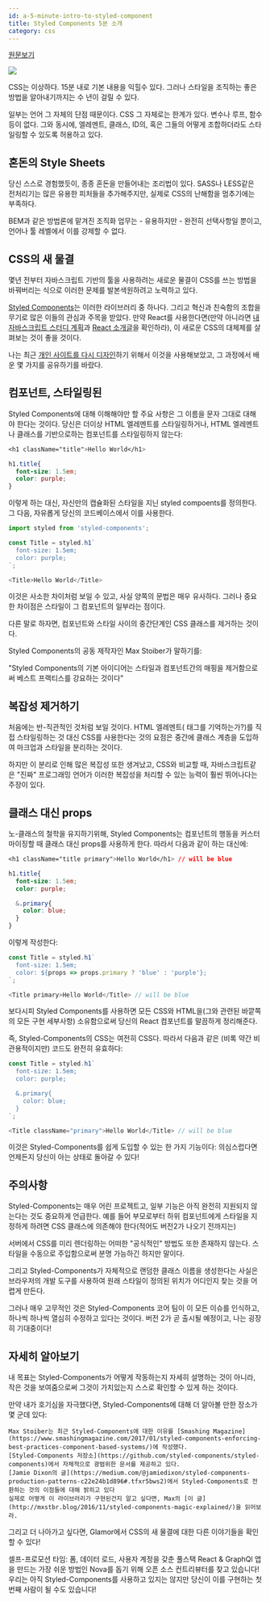 ```yaml
---
id: a-5-minute-intro-to-styled-component
title: Styled Components 5분 소개
category: css
---
```

[원문보기](https://medium.freecodecamp.com/a-5-minute-intro-to-styled-components-41f40eb7cd55#.y3q8dwmf5)

![](https://cdn-images-1.medium.com/max/1000/1*DIFji4ZmJa4_H3EpbG2XAw.png)

CSS는 이상하다. 15분 내로 기본 내용을 익힐수 있다. 그러나 스타일을 조직하는 좋은 방법을 알아내기까지는 수 년이 걸릴 수 있다.

일부는 언어 그 자체의 단점 때문이다. CSS 그 자체로는 한계가 있다. 변수나 루프, 함수 등이 없다. 그와 동시에, 엘레멘트, 클래스, ID의, 혹은 그들의 어떻게 조합하더라도 스타일링할 수 있도록 허용하고 있다.

## 혼돈의 Style Sheets
당신 스스로 경험했듯이, 종종 혼돈을 만들어내는 조리법이 있다. SASS나 LESS같은 전처리기는 많은 유용한 피처들을 추가해주지만, 실제로 CSS의 난해함을 멈추기에는 부족하다.

BEM과 같은 방법론에 맡겨진 조직화 업무는 - 유용하지만 - 완전히 선택사항일 뿐이고, 언어나 툴 레벨에서 이를 강제할 수 없다.

## CSS의 새 물결
몇년 전부터 자바스크립트 기반의 툴을 사용하려는 새로운 물결이 CSS를 쓰는 방법을 바꿔버리는 식으로 이러한 문제를 발본색원하려고 노력하고 있다.

[Styled Components](https://github.com/styled-components/styled-components)는 이러한 라이브러리 중 하나다. 그리고 혁신과 친숙함의 조합을 무기로 많은 이들의 관심과 주목을 받았다. 만약 React를 사용한다면(만약 아니라면 [내 자바스크립트 스터디 계획](https://medium.freecodecamp.com/a-study-plan-to-cure-javascript-fatigue-8ad3a54f2eb1)과 [React 소개글](https://medium.freecodecamp.com/the-5-things-you-need-to-know-to-understand-react-a1dbd5d114a3)을 확인하라), 이 새로운 CSS의 대체제를 살펴보는 것이 좋을 것이다.

나는 최근 [개인 사이트를 다시 디자인](http://sachagreif.com/)하기 위해서 이것을 사용해보았고, 그 과정에서 배운 몇 가지를 공유하기를 바랐다.

## 컴포넌트, 스타일링된

Styled Components에 대해 이해해야만 할 주요 사항은 그 이름을 문자 그대로 대해야 한다는 것이다. 당신은 더이상 HTML 엘레멘트를 스타일링하거나, HTML 엘레멘트나 클래스를 기반으로하는 컴포넌트를 스타일링하지 않는다:

```CSS
<h1 className="title">Hello World</h1>

h1.title{
  font-size: 1.5em;
  color: purple;
}
```

이렇게 하는 대신, 자신만의 캡슐화된 스타일을 지닌 styled compoents를 정의한다. 그 다음, 자유롭게 당신의 코드베이스에서 이를 사용한다.

```js
import styled from 'styled-components';

const Title = styled.h1`
  font-size: 1.5em;
  color: purple;
`;

<Title>Hello World</Title>
```

이것은 사소한 차이처럼 보일 수 있고, 사실 양쪽의 문법은 매우 유사하다. 그러나 중요한 차이점은 스타일이 그 컴포넌트의 일부라는 점이다.

다른 말로 하자면, 컴포넌트와 스타일 사이의 중간단계인 CSS 클래스를 제거하는 것이다.

Styled Components의 공동 제작자인 Max Stoiber가 말하기를:

"Styled Components의 기본 아이디어는 스타일과 컴포넌트간의 매핑을 제거함으로써 베스트 프랙티스를 강요하는 것이다"

## 복잡성 제거하기

처음에는 반-직관적인 것처럼 보일 것이다. HTML 엘레멘트(<font> 태그를 기억하는가?)를 직접 스타일링하는 것 대신 CSS를 사용한다는 것의 요점은 중간에 클래스 계층을 도입하여 마크업과 스타일을 분리하는 것이다.

하지만 이 분리로 인해 많은 복잡성 또한 생겨났고, CSS와 비교할 때, 자바스크립트같은 "진짜" 프로그래밍 언어가 이러한 복잡성을 처리할 수 있는 능력이 훨씬 뛰어나다는 주장이 있다.

## 클래스 대신 props

노-클래스의 철학을 유지하기위해, Styled Components는 컴포넌트의 행동을 커스터마이징할 때 클래스 대신 props를 사용하게 한다. 따라서 다음과 같이 하는 대신에:

```CSS
<h1 className="title primary">Hello World</h1> // will be blue

h1.title{
  font-size: 1.5em;
  color: purple;

  &.primary{
    color: blue;
  }
}
```

이렇게 작성한다:

```js
const Title = styled.h1`
  font-size: 1.5em;
  color: ${props => props.primary ? 'blue' : 'purple'};
`;

<Title primary>Hello World</Title> // will be blue
```

보다시피 Styled Components를 사용하면 모든 CSS와 HTML을(그와 관련된 바깥쪽의 모든 구현 세부사항) 소유함으로써 당신의 React 컴포넌트를 말끔하게 정리해준다.

즉, Styled-Components의 CSS는 여전히 CSS다. 따라서 다음과 같은 (비록 약간 비관용적이지만) 코드도 완전히 유효하다:

```js
const Title = styled.h1`
  font-size: 1.5em;
  color: purple;

  &.primary{
    color: blue;
  }
`;

<Title className="primary">Hello World</Title> // will be blue
```

이것은 Styled-Components를 쉽게 도입할 수 있는 한 가지 기능이다: 의심스럽다면 언제든지 당신이 아는 상태로 돌아갈 수 있다!

## 주의사항

Styled-Components는 매우 어린 프로젝트고, 일부 기능은 아직 완전히 지원되지 않는다는 것도 중요하게 언급한다. 예를 들어 부모로부터 하위 컴포넌트에게 스타일을 지정하게 하려면 CSS 클래스에 의존해야 한다(적어도 버전2가 나오기 전까지는)

서버에서 CSS를 미리 렌더링하는 어떠한 "공식적인" 방법도 또한 존재하지 않는다. 스타일을 수동으로 주입함으로써 분명 가능하긴 하지만 말이다.

그리고 Styled-Components가 자체적으로 랜덤한 클래스 이름을 생성한다는 사실은 브라우저의 개발 도구를 사용하여 원래 스타일이 정의된 위치가 어디인지 찾는 것을 어렵게 만든다.

그러나 매우 고무적인 것은 Styled-Components 코어 팀이 이 모든 이슈를 인식하고, 하나씩 하나씩 열심히 수정하고 있다는 것이다. 버전 2가 곧 출시될 예정이고, 나는 굉장히 기대중이다!

## 자세히 알아보기

내 목표는 Styled-Components가 어떻게 작동하는지 자세히 설명하는 것이 아니라, 작은 것을 보여줌으로써 그것이 가치있는지 스스로 확인할 수 있게 하는 것이다.

만약 내가 호기심을 자극했다면, Styled-Components에 대해 더 알아볼 만한 장소가 몇 군데 있다:

    Max Stoiber는 최근 Styled-Components에 대한 이유를 [Smashing Magazine](https://www.smashingmagazine.com/2017/01/styled-components-enforcing-best-practices-component-based-systems/)에 작성했다.
    [Styled-Components 저장소](https://github.com/styled-components/styled-components)에서 자체적으로 광범위한 문서를 제공하고 있다.
    [Jamie Dixon의 글](https://medium.com/@jamiedixon/styled-components-production-patterns-c22e24b1d896#.tfxr5bws2)에서 Styled-Components로 전환하는 것의 이점들에 대해 밝히고 있다
    실제로 어떻게 이 라이브러리가 구현된건지 알고 싶다면, Max의 [이 글](http://mxstbr.blog/2016/11/styled-components-magic-explained/)을 읽어보라.

그리고 더 나아가고 싶다면, Glamor에서 CSS의 새 물결에 대한 다른 이야기들을 확인할 수 있다!

셀프-프로모션 타임: 폼, 데이터 로드, 사용자 계정을 갖춘 풀스택 React & GraphQl 앱을 만드는 가장 쉬운 방법인 Nova를 돕기 위해 오픈 소스 컨트리뷰터를 찾고 있습니다! 우리는 아직 Styled-Components를 사용하고 있지는 않지만 당신이 이를 구현하는 첫 번째 사람이 될 수도 있습니다!
